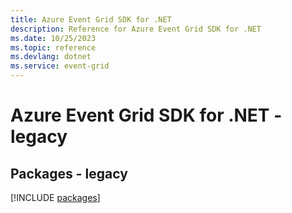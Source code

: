 ```yaml
---
title: Azure Event Grid SDK for .NET
description: Reference for Azure Event Grid SDK for .NET
ms.date: 10/25/2023
ms.topic: reference
ms.devlang: dotnet
ms.service: event-grid
---
```

# Azure Event Grid SDK for .NET - legacy
## Packages - legacy
[!INCLUDE [packages](event-grid-index.md)]
